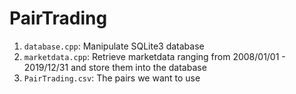 # PairTrading

1. `database.cpp`: Manipulate SQLite3 database
2. `marketdata.cpp`: Retrieve marketdata ranging from 2008/01/01 - 2019/12/31 and store them into the database
3. `PairTrading.csv`: The pairs we want to use
